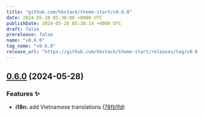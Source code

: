 ```yaml
---
title: "github.com/hbstack/theme-start/v0.6.0"
date: 2024-05-28 05:30:00 +0000 UTC
publishDate: 2024-05-28 05:30:14 +0000 UTC
draft: false
prerelease: false
name: "v0.6.0"
tag_name: "v0.6.0"
release_url: "https://github.com/hbstack/theme-start/releases/tag/v0.6.0"
---
```


## [0.6.0](https://github.com/hbstack/theme-start/compare/v0.5.0...v0.6.0) (2024-05-28)


### Features ✨

* **i18n:** add Vietnamese translations ([78fb1fd](https://github.com/hbstack/theme-start/commit/78fb1fd93012c70ac57c0b4b281ee0706bf44c74))
